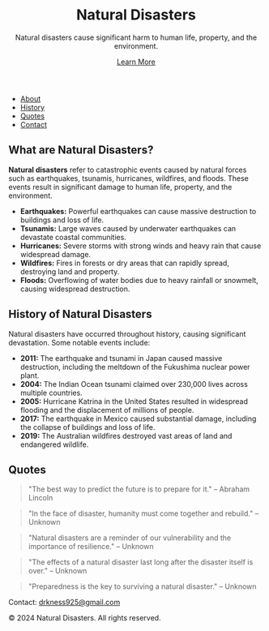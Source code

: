 <!DOCTYPE html>
<html lang="en">
<head>
    <meta charset="UTF-8">
    <meta name="viewport" content="width=device-width, initial-scale=1.0">
    <title>Natural Disasters</title>
    <link href="https://fonts.googleapis.com/css2?family=Montserrat:wght@400;700&display=swap" rel="stylesheet">
    <link rel="stylesheet" href="styles.css">
</head>
<body>
    <header class="hero">
        <div class="overlay">
            <h1>Natural Disasters</h1>
            <p>Natural disasters cause significant harm to human life, property, and the environment.</p>
            <a href="#about" class="btn">Learn More</a>
        </div>
    </header>
    <nav class="navbar">
        <ul>
            <li><a href="#about">About</a></li>
            <li><a href="#history">History</a></li>
            <li><a href="#quotes">Quotes</a></li>
            <li><a href="#contact">Contact</a></li>
        </ul>
    </nav>
    <main>
        <section id="about" class="section">
            <h2>What are Natural Disasters?</h2>
            <p> <strong>Natural disasters</strong> refer to catastrophic events caused by natural forces such as earthquakes, tsunamis, hurricanes, wildfires, and floods. These events result in significant damage to human life, property, and the environment.</p>
            <ul>
                <li><strong>Earthquakes:</strong> Powerful earthquakes can cause massive destruction to buildings and loss of life.</li>
                <li><strong>Tsunamis:</strong> Large waves caused by underwater earthquakes can devastate coastal communities.</li>
                <li><strong>Hurricanes:</strong> Severe storms with strong winds and heavy rain that cause widespread damage.</li>
                <li><strong>Wildfires:</strong> Fires in forests or dry areas that can rapidly spread, destroying land and property.</li>
                <li><strong>Floods:</strong> Overflowing of water bodies due to heavy rainfall or snowmelt, causing widespread destruction.</li>
            </ul>
        </section>
        <section id="history" class="section bg-light">
            <h2>History of Natural Disasters</h2>
            <p>Natural disasters have occurred throughout history, causing significant devastation. Some notable events include:</p>
            <ul>
                <li><strong>2011:</strong> The earthquake and tsunami in Japan caused massive destruction, including the meltdown of the Fukushima nuclear power plant.</li>
                <li><strong>2004:</strong> The Indian Ocean tsunami claimed over 230,000 lives across multiple countries.</li>
                <li><strong>2005:</strong> Hurricane Katrina in the United States resulted in widespread flooding and the displacement of millions of people.</li>
                <li><strong>2017:</strong> The earthquake in Mexico caused substantial damage, including the collapse of buildings and loss of life.</li>
                <li><strong>2019:</strong> The Australian wildfires destroyed vast areas of land and endangered wildlife.</li>
            </ul>
        </section>
        <section id="quotes" class="section">
            <h2>Quotes</h2>
            <blockquote>"The best way to predict the future is to prepare for it." – Abraham Lincoln</blockquote>
            <blockquote>"In the face of disaster, humanity must come together and rebuild." – Unknown</blockquote>
            <blockquote>"Natural disasters are a reminder of our vulnerability and the importance of resilience." – Unknown</blockquote>
            <blockquote>"The effects of a natural disaster last long after the disaster itself is over." – Unknown</blockquote>
            <blockquote>"Preparedness is the key to surviving a natural disaster." – Unknown</blockquote>
        </section>
    </main>
    <footer id="contact" class="footer">
        <p>Contact: <a href="mailto:drkness925@gmail.com">drkness925@gmail.com</a></p>
        <p>© 2024 Natural Disasters. All rights reserved.</p>
    </footer>
</body>
</html>
<script> 
window.onscroll = function () {
    const navbar = document.querySelector('.navbar');
    if (window.scrollY > 50) {
        navbar.style.position = 'fixed';
        navbar.style.top = '0';
        navbar.style.width = '100%';
    } else {
        navbar.style.position = 'relative';
    }
};
</script>


